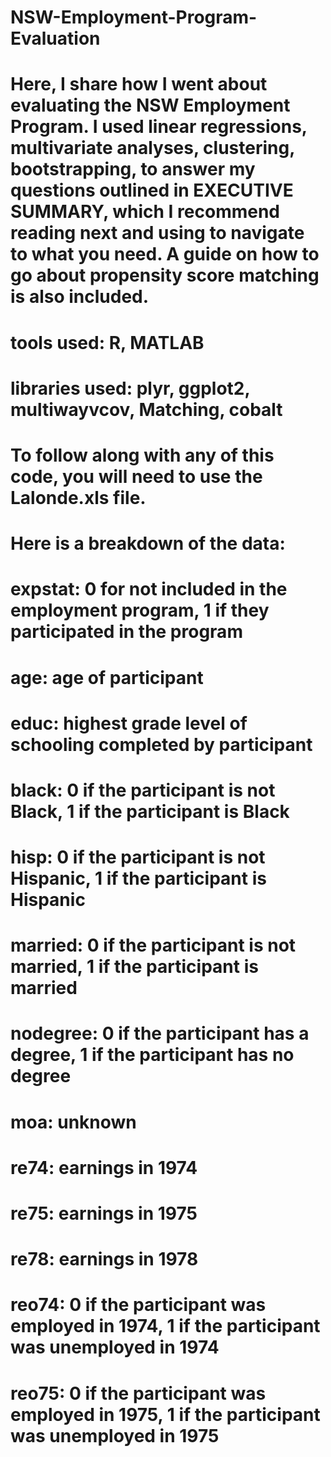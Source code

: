 # NSW-Employment-Program-Evaluation
# Here, I share how I went about evaluating the NSW Employment Program. I used linear regressions, multivariate analyses, clustering, bootstrapping, to answer my questions outlined in EXECUTIVE SUMMARY, which I recommend reading next and using to navigate to what you need. A guide on how to go about propensity score matching is also included.

# tools used: R, MATLAB
# libraries used: plyr, ggplot2, multiwayvcov, Matching, cobalt

# To follow along with any of this code, you will need to use the Lalonde.xls file.

# Here is a breakdown of the data:
# expstat: 0 for not included in the employment program, 1 if they participated in the program
# age: age of participant
# educ: highest grade level of schooling completed by participant
# black: 0 if the participant is not Black, 1 if the participant is Black
# hisp: 0 if the participant is not Hispanic, 1 if the participant is Hispanic
# married: 0 if the participant is not married, 1 if the participant is married
# nodegree: 0 if the participant has a degree, 1 if the participant has no degree
# moa: unknown
# re74: earnings in 1974
# re75: earnings in 1975
# re78: earnings in 1978
# reo74: 0 if the participant was employed in 1974, 1 if the participant was unemployed in 1974
# reo75: 0 if the participant was employed in 1975, 1 if the participant was unemployed in 1975
